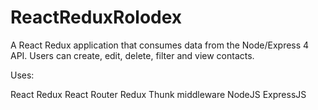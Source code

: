 # ReactReduxRolodex

A React Redux application that consumes data from the Node/Express 4 API. Users can create, edit, delete, filter and view contacts.

Uses:

React
Redux
React Router
Redux Thunk middleware
NodeJS
ExpressJS
